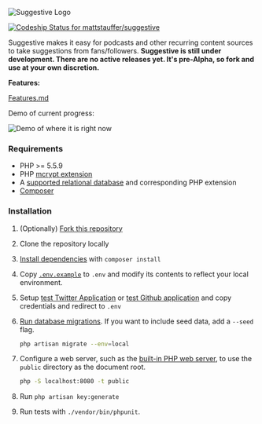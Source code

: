 ![Suggestive Logo](suggestive-logo.png)

[ ![Codeship Status for mattstauffer/suggestive](https://codeship.com/projects/13c6db40-7e06-0133-5999-1a60f99c26b7/status?branch=master)](https://codeship.com/projects/120269)

Suggestive makes it easy for podcasts and other recurring content sources to take suggestions from fans/followers. **Suggestive is still under development. There are no active releases yet. It's pre-Alpha, so fork and use at your own discretion.**

**Features:**

[Features.md](https://github.com/mattstauffer/suggestive/blob/master/features.md)

Demo of current progress:

![Demo of where it is right now](demo.gif)

### Requirements

* PHP >= 5.5.9
* PHP [mcrypt extension](http://php.net/manual/en/book.mcrypt.php)
* A [supported relational database](http://laravel.com/docs/5.1/database#introduction) and corresponding PHP extension
* [Composer](https://getcomposer.org/download/)

### Installation

1. (Optionally) [Fork this repository](https://help.github.com/articles/fork-a-repo/)
2. Clone the repository locally
3. [Install dependencies](https://getcomposer.org/doc/01-basic-usage.md#installing-dependencies) with `composer install`
4. Copy [`.env.example`](https://github.com/mattstauffer/suggestive/blob/master/.env.example) to `.env` and modify its contents to reflect your local environment.
5. Setup [test Twitter Application](https://apps.twitter.com/app/new) or [test Github application](https://github.com/settings/applications/new) and copy credentials and redirect to `.env`
6. [Run database migrations](http://laravel.com/docs/5.1/migrations#running-migrations). If you want to include seed data, add a `--seed` flag.

    ```bash
    php artisan migrate --env=local
    ```
7. Configure a web server, such as the [built-in PHP web server](http://php.net/manual/en/features.commandline.webserver.php), to use the `public` directory as the document root.

    ```bash
    php -S localhost:8080 -t public
    ```
8. Run `php artisan key:generate`

9. Run tests with `./vendor/bin/phpunit`.

